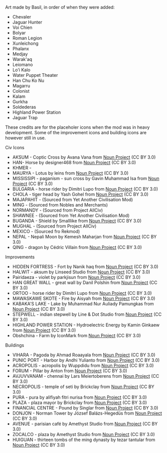 Art made by Basil, in order of when they were added:
- Chevaler
- Jaguar Hunter
- Voi Chien
- Bolyar
- Roman Legion
- Xunleichong
- Phalanx
- Medjay
- Warak'aq
- Leiomano
- Lo'i Kalo
- Water Puppet Theater
- Han Chu Ko Nu
- Magarru
- Colonist
- Kalam
- Gurkha
- Soldederas
- Highland Power Station
- Jaguar Trap


These credits are for the placeholer icons when the mod was in heavy development. Some of the improvement icons and building icons are however still in use.

Civ Icons
* AKSUM - Coptic Cross by Avana Vana from <a href="https://thenounproject.com/browse/icons/term/coptic-cross/" target="_blank" title="Coptic Cross Icons">Noun Project</a> (CC BY 3.0)
* HAN- Horse by designer468 from <a href="https://thenounproject.com/browse/icons/term/horse/" target="_blank" title="Horse Icons">Noun Project</a> (CC BY 3.0)
* KHMER - 
* MAURYA - Lotus by leins from <a href="https://thenounproject.com/browse/icons/term/lotus/" target="_blank" title="Lotus Icons">Noun Project</a> (CC BY 3.0)
* MISSISSIPI - paganism - sun cross by Gavin Muhammad Isa from <a href="https://thenounproject.com/browse/icons/term/paganism-sun-cross/" target="_blank" title="paganism - sun cross Icons">Noun Project</a> (CC BY 3.0)
* BULGARIA - horse rider by Dimitri Lupo from <a href="https://thenounproject.com/browse/icons/term/horse-rider/" target="_blank" title="horse rider Icons">Noun Project</a> (CC BY 3.0)
* CHOLA - tiger head by Yash Gohel from <a href="https://thenounproject.com/browse/icons/term/tiger-head/" target="_blank" title="tiger head Icons">Noun Project</a> (CC BY 3.0)
* MAJAPAHIT - (Sourced from Yet Another Civilisation Mod)
* MING - (Sourced from Nobles and Merchants)
* NORMANDY - (Sourced from Project AllCiv)
* SHAWNEE - (Sourced from Yet Another Civilisation Mod)
* BUGANDA - Shield by Smalllike from <a href="https://thenounproject.com/browse/icons/term/shield/" target="_blank" title="Shield Icons">Noun Project</a> (CC BY 3.0)
* MUGHAL - (Sourced from Project AllCiv)
* MEXICO - (Sourced fro Rekmod)
* NEPAL - Nepali Moon by Kemesh Maharjan from <a href="https://thenounproject.com/browse/icons/term/nepali-moon/" target="_blank" title="Nepali Moon Icons">Noun Project</a> (CC BY 3.0)
* QING - dragon by Cédric Villain from <a href="https://thenounproject.com/browse/icons/term/dragon/" target="_blank" title="dragon Icons">Noun Project</a> (CC BY 3.0)

  
Improvements
- HIDDEN FORTRESS - Fort by Nanik haq from <a href="https://thenounproject.com/browse/icons/term/fort/" target="_blank" title="Fort Icons">Noun Project</a> (CC BY 3.0)
- HALWIT - aksum by Linseed Studio from <a href="https://thenounproject.com/browse/icons/term/aksum/" target="_blank" title="aksum Icons">Noun Project</a> (CC BY 3.0)
- Pairidaeza - violet by parkjisun from <a href="https://thenounproject.com/browse/icons/term/violet/" target="_blank" title="violet Icons">Noun Project</a> (CC BY 3.0)
- HAN GREAT WALL - great wall by Danil Polshin from <a href="https://thenounproject.com/browse/icons/term/great-wall/" target="_blank" title="great wall Icons">Noun Project</a> (CC BY 3.0)
- ORTOO - horse rider by Dimitri Lupo from <a href="https://thenounproject.com/browse/icons/term/horse-rider/" target="_blank" title="horse rider Icons">Noun Project</a> (CC BY 3.0)
- MAWASKAWE SKOTE - Fire by Aisyah from <a href="https://thenounproject.com/browse/icons/term/fire/" target="_blank" title="Fire Icons">Noun Project</a> (CC BY 3.0)
- KABAKA'S LAKE - Lake by Muhammad Nur Auliady Pamungkas from <a href="https://thenounproject.com/browse/icons/term/lake/" target="_blank" title="Lake Icons">Noun Project</a> (CC BY 3.0)
- STEPWELL - indian stepwell by Line & Dot Studio from <a href="https://thenounproject.com/browse/icons/term/indian-stepwell/" target="_blank" title="indian stepwell Icons">Noun Project</a> (CC BY 3.0)
- HIGHLAND POWER STATION - Hydroelectric Energy by Kamin Ginkaew from <a href="https://thenounproject.com/browse/icons/term/hydroelectric-energy/" target="_blank" title="Hydroelectric Energy Icons">Noun Project</a> (CC BY 3.0)
- Obshchina - Farm by IconMark from <a href="https://thenounproject.com/browse/icons/term/farm/" target="_blank" title="Farm Icons">Noun Project</a> (CC BY 3.0)


Buildings
- VIHARA - Pagoda by Ahmad Roaayala from <a href="https://thenounproject.com/browse/icons/term/pagoda/" target="_blank" title="Pagoda Icons">Noun Project</a> (CC BY 3.0)
- PUNIC PORT - Harbor by Andhi Yulianto from <a href="https://thenounproject.com/browse/icons/term/harbor/" target="_blank" title="Harbor Icons">Noun Project</a> (CC BY 3.0)
- ACROPOLIS - acropolis by Wuppdidu from <a href="https://thenounproject.com/browse/icons/term/acropolis/" target="_blank" title="acropolis Icons">Noun Project</a> (CC BY 3.0)
- FORUM - Pillar by Anton from <a href="https://thenounproject.com/browse/icons/term/pillar/" target="_blank" title="Pillar Icons">Noun Project</a> (CC BY 3.0)
- AVJUVVANAM - chennai by Lars Meiertoberens from <a href="https://thenounproject.com/browse/icons/term/chennai/" target="_blank" title="chennai Icons">Noun Project</a> (CC BY 3.0)
- NECROPOLIS - temple of seti by Brickclay from <a href="https://thenounproject.com/browse/icons/term/temple-of-seti/" target="_blank" title="temple of seti Icons">Noun Project</a> (CC BY 3.0)
- PURA - pura by alifiyah fitri nurisa from <a href="https://thenounproject.com/browse/icons/term/pura/" target="_blank" title="pura Icons">Noun Project</a> (CC BY 3.0)
- PLAZA - plaza mayor by Brickclay from <a href="https://thenounproject.com/browse/icons/term/plaza-mayor/" target="_blank" title="plaza mayor Icons">Noun Project</a> (CC BY 3.0)
- FINANCIAL CENTRE - Pound by Singlar from <a href="https://thenounproject.com/browse/icons/term/pound/" target="_blank" title="Pound Icons">Noun Project</a> (CC BY 3.0)
- DONJON - Norman Tower by József Balázs-Hegedüs from <a href="https://thenounproject.com/browse/icons/term/norman-tower/" target="_blank" title="Norman Tower Icons">Noun Project</a> (CC BY 3.0)
- AVENUE - parisian café by Amethyst Studio from <a href="https://thenounproject.com/browse/icons/term/parisian-cafe/" target="_blank" title="parisian café Icons">Noun Project</a> (CC BY 3.0)
- ZOCALCO - plaza by Amethyst Studio from <a href="https://thenounproject.com/browse/icons/term/plaza/" target="_blank" title="plaza Icons">Noun Project</a> (CC BY 3.0)
- HUIGUAN - thirteen tombs of the ming dynasty by tezar tantular from <a href="https://thenounproject.com/browse/icons/term/thirteen-tombs-of-the-ming-dynasty/" target="_blank" title="thirteen tombs of the ming dynasty Icons">Noun Project</a> (CC BY 3.0)
